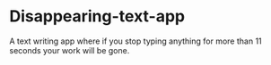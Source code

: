 # Disappearing-text-app
A text writing app where if you stop typing anything for more than 11 seconds your work will be gone.
